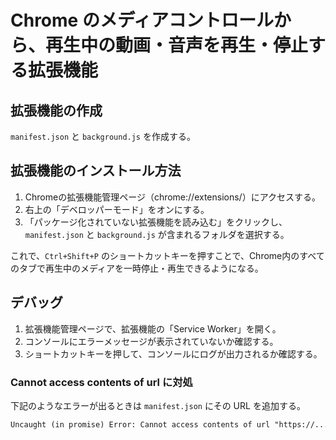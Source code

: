 # Chrome のメディアコントロールから、再生中の動画・音声を再生・停止する拡張機能

## 拡張機能の作成

`manifest.json` と `background.js` を作成する。

## 拡張機能のインストール方法

1. Chromeの拡張機能管理ページ（chrome://extensions/）にアクセスする。
2. 右上の「デベロッパーモード」をオンにする。
3. 「パッケージ化されていない拡張機能を読み込む」をクリックし、`manifest.json` と `background.js` が含まれるフォルダを選択する。

これで、`Ctrl+Shift+P` のショートカットキーを押すことで、Chrome内のすべてのタブで再生中のメディアを一時停止・再生できるようになる。

## デバッグ

1. 拡張機能管理ページで、拡張機能の「Service Worker」を開く。
2. コンソールにエラーメッセージが表示されていないか確認する。
3. ショートカットキーを押して、コンソールにログが出力されるか確認する。

### Cannot access contents of url に対処

下記のようなエラーが出るときは `manifest.json` にその URL を追加する。

```txt
Uncaught (in promise) Error: Cannot access contents of url "https://...". Extension manifest must request permission to access this host.
```
